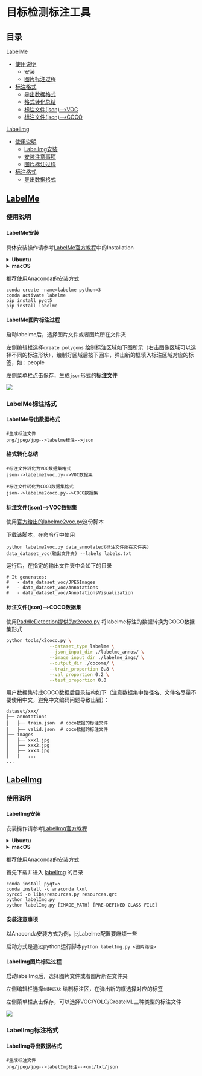 # 目标检测标注工具



## 目录

[LabelMe](#LabelMe)

* [使用说明](#使用说明)
  * [安装](#LabelMe安装)
  * [图片标注过程](#LabelMe图片标注过程)
* [标注格式](#LabelMe标注格式)
  * [导出数据格式](#LabelMe导出数据格式)
  * [格式转化总结](#格式转化总结)
  * [标注文件(json)-->VOC](#标注文件(json)-->VOC数据集)
  * [标注文件(json)-->COCO](#标注文件(json)-->COCO数据集)

[LabelImg](#LabelImg)

* [使用说明](#使用说明)
  * [LabelImg安装](#LabelImg安装)
  * [安装注意事项](#安装注意事项)
  * [图片标注过程](#LabelImg图片标注过程)
* [标注格式](#LabelImg标注格式)
  * [导出数据格式](#LabelImg导出数据格式)



## [LabelMe](https://github.com/wkentaro/labelme)

### 使用说明

#### LabelMe安装

具体安装操作请参考[LabelMe官方教程](https://github.com/wkentaro/labelme)中的Installation

<details>
<summary><b> Ubuntu</b></summary>

```
sudo apt-get install labelme

# or
sudo pip3 install labelme

# or install standalone executable from:
# https://github.com/wkentaro/labelme/releases
```

</details>

<details>
<summary><b> macOS</b></summary>

```
brew install pyqt  # maybe pyqt5
pip install labelme

# or
brew install wkentaro/labelme/labelme  # command line interface
# brew install --cask wkentaro/labelme/labelme  # app

# or install standalone executable/app from:
# https://github.com/wkentaro/labelme/releases
```

</details>



推荐使用Anaconda的安装方式

```
conda create –name=labelme python=3
conda activate labelme
pip install pyqt5
pip install labelme
```





#### LabelMe图片标注过程

启动labelme后，选择图片文件或者图片所在文件夹

左侧编辑栏选择`create polygons`  绘制标注区域如下图所示（右击图像区域可以选择不同的标注形状），绘制好区域后按下回车，弹出新的框填入标注区域对应的标签，如：people

左侧菜单栏点击保存，生成`json`形式的**标注文件**

![](https://media3.giphy.com/media/XdnHZgge5eynRK3ATK/giphy.gif?cid=790b7611192e4c0ec2b5e6990b6b0f65623154ffda66b122&rid=giphy.gif&ct=g)



### LabelMe标注格式

#### LabelMe导出数据格式

```
#生成标注文件
png/jpeg/jpg-->labelme标注-->json
```





#### 格式转化总结

```
#标注文件转化为VOC数据集格式
json-->labelme2voc.py-->VOC数据集

#标注文件转化为COCO数据集格式
json-->labelme2coco.py-->COCO数据集
```





#### 标注文件(json)-->VOC数据集

使用[官方给出的labelme2voc.py](https://github.com/wkentaro/labelme/blob/main/examples/bbox_detection/labelme2voc.py)这份脚本

下载该脚本，在命令行中使用

```Te
python labelme2voc.py data_annotated(标注文件所在文件夹) data_dataset_voc(输出文件夹) --labels labels.txt
```

运行后，在指定的输出文件夹中会如下的目录

```
# It generates:
#   - data_dataset_voc/JPEGImages
#   - data_dataset_voc/Annotations
#   - data_dataset_voc/AnnotationsVisualization

```





#### 标注文件(json)-->COCO数据集

使用[PaddleDetection提供的x2coco.py](https://github.com/PaddlePaddle/PaddleDetection/blob/develop/tools/x2coco.py) 将labelme标注的数据转换为COCO数据集形式

```bash
python tools/x2coco.py \
                --dataset_type labelme \
                --json_input_dir ./labelme_annos/ \
                --image_input_dir ./labelme_imgs/ \
                --output_dir ./cocome/ \
                --train_proportion 0.8 \
                --val_proportion 0.2 \
                --test_proportion 0.0
```

用户数据集转成COCO数据后目录结构如下（注意数据集中路径名、文件名尽量不要使用中文，避免中文编码问题导致出错）：

```
dataset/xxx/
├── annotations
│   ├── train.json  # coco数据的标注文件
│   ├── valid.json  # coco数据的标注文件
├── images
│   ├── xxx1.jpg
│   ├── xxx2.jpg
│   ├── xxx3.jpg
│   |   ...
...
```





## [LabelImg](https://github.com/tzutalin/labelImg)

### 使用说明

#### LabelImg安装

安装操作请参考[LabelImg官方教程](https://github.com/tzutalin/labelImg)

<details>
<summary><b> Ubuntu</b></summary>

```
sudo apt-get install pyqt5-dev-tools
sudo pip3 install -r requirements/requirements-linux-python3.txt
make qt5py3
python3 labelImg.py
python3 labelImg.py [IMAGE_PATH] [PRE-DEFINED CLASS FILE]
```

</details>

<details>
<summary><b>macOS</b></summary>

```
brew install qt  # Install qt-5.x.x by Homebrew
brew install libxml2

or using pip

pip3 install pyqt5 lxml # Install qt and lxml by pip

make qt5py3
python3 labelImg.py
python3 labelImg.py [IMAGE_PATH] [PRE-DEFINED CLASS FILE]
```

</details>



推荐使用Anaconda的安装方式

 首先下载并进入 [labelImg](https://github.com/tzutalin/labelImg#labelimg) 的目录

```
conda install pyqt=5
conda install -c anaconda lxml
pyrcc5 -o libs/resources.py resources.qrc
python labelImg.py
python labelImg.py [IMAGE_PATH] [PRE-DEFINED CLASS FILE]
```





#### 安装注意事项

以Anaconda安装方式为例，比Labelme配置要麻烦一些

启动方式是通过python运行脚本`python labelImg.py <图片路径>`



#### LabelImg图片标注过程

启动labelImg后，选择图片文件或者图片所在文件夹

左侧编辑栏选择`创建区块`  绘制标注区，在弹出新的框选择对应的标签

左侧菜单栏点击保存，可以选择VOC/YOLO/CreateML三种类型的标注文件



![](https://user-images.githubusercontent.com/34162360/177526022-fd9c63d8-e476-4b63-ae02-76d032bb7656.gif)





### LabelImg标注格式

#### LabelImg导出数据格式

```
#生成标注文件
png/jpeg/jpg-->labelImg标注-->xml/txt/json
```


